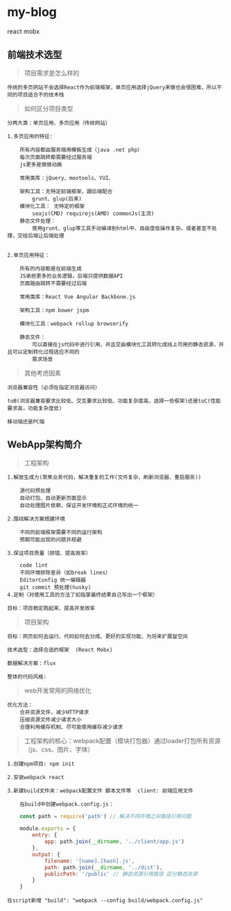 # my-blog
react  mobx 

## 前端技术选型

> 项目需求是怎么样的

    传统的多页网站不会选择React作为前端框架，单页应用选择jQuery来做也会很困难，所以不同的项目适合不的技术栈

> 如何区分项目类型

    分两大类：单页应用、多页应用（传统网站）

    1.多页应用的特征:
    
        所有内容都由服务端用模板生成（java .net php）
        每次页面跳转都需要经过服务端
        js更多是做做动画

        常用类库：jQuery、mootools、YUI、

        架构工具：无特定前端框架，跟后端配合
            grunt、glup(后来)
        模块化工具： 无特定的框架  
            seajs(CMD) requirejs(AMD) commonJs(主流)
        静态文件处理：
            使用grunt、glup等工具手动编译到html中、自由度低操作复杂。或者甚至不处理，交给后端让后端处理
            
    
    2.单页应用特征：

        所有的内容都是在前端生成
        JS承担更多的业务逻辑，后端只提供数据API
        页面路由跳转不需要经过后端

        常用类库：React Vue Angular Backbone.js

        架构工具：npm bower jspm

        模块化工具：webpack rollup browserify

        静态文件：
            可以直接在js代码中进行引用，并且交由模块化工具转化成线上可用的静态资源，并且可以定制转化过程适应不同的
            需求场景

> 其他考虑因素
    
    浏览器兼容性（必须在指定浏览器访问）

    toB(浏览器兼容要求比较低、交互要求比较低、功能复杂度高，选择一些框架)还是toC(性能要求高，功能复杂度低)

    移动端还是PC端

## WebApp架构简介

> 工程架构 

    1.解放生成力(聚焦业务代码，解决重复的工作(文件复杂、刷新浏览器、重启服务))

        源代码预处理
        自动打包、自动更新页面显示
        自动处理图片依赖、保证开发环境和正式环境的统一

    2.围绕解决方案搭建环境

        不同的前端框架需要不同的运行架构
        预期可能出现的问题并规避

    3.保证项目质量（排错、提高效率）
        
        code lint
        不同环境排除差异（如break lines）
        EditorConfig 统一编辑器
        git commit 预处理(husky)
    4.定制（对使用工具的方法了如指掌最终结果自己写出一个框架）

    目标：项目稳定跑起来、提高开发效率

> 项目架构

    目标：网页如何去运行、代码如何去分成、更好的实现功能、为将来扩展留空间

    技术选型：选择合适的框架  (React Mobx)

    数据解决方案：flux

    整体的代码风格: 

> web开发常用的网络优化

    优化方法：
        合并资源文件，减少HTTP请求
        压缩资源文件减少请求大小
        合理利用缓存机制、尽可能使用缓存减少请求


> 工程架构的核心：webpack配置（模块打包器）通过loader打包所有资源（js、css、图片、字体）

    1.创建npm项目: npm init
    
    2.安装webpack react

    3.新建build文件夹：webpack配置文件 脚本文件等  client: 前端应用文件 

        在build中创建webpack.config.js：
```js
    const path = require('path') // 解决不同环境之间路径引用问题

    module.exports = {
        entry: {
            app: path.join(__dirname, '../client/app.js')
        },
        output: {
            filename: '[name].[hash].js',
            path: path.join(__dirname, '../dist'),
            publicPath: '/public' // 静态资源引用路径 区分静态资源
        }
    }
```
    在script新增 "build": "webpack --config build/webpack.config.js" 




